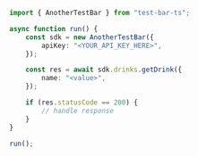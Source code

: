 <!-- Start SDK Example Usage [usage] -->
```typescript
import { AnotherTestBar } from "test-bar-ts";

async function run() {
    const sdk = new AnotherTestBar({
        apiKey: "<YOUR_API_KEY_HERE>",
    });

    const res = await sdk.drinks.getDrink({
        name: "<value>",
    });

    if (res.statusCode == 200) {
        // handle response
    }
}

run();

```
<!-- End SDK Example Usage [usage] -->